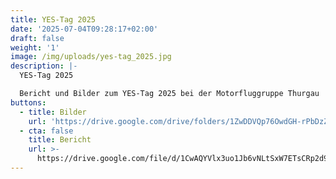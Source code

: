 ```yaml
---
title: YES-Tag 2025
date: '2025-07-04T09:28:17+02:00'
draft: false
weight: '1'
image: /img/uploads/yes-tag_2025.jpg
description: |-
  YES-Tag 2025

  Bericht und Bilder zum YES-Tag 2025 bei der Motorfluggruppe Thurgau
buttons:
  - title: Bilder
    url: 'https://drive.google.com/drive/folders/1ZwDDVQp76OwdGH-rPbDzZ7GA9dqgJ2E5'
  - cta: false
    title: Bericht
    url: >-
      https://drive.google.com/file/d/1CwAQYVlx3uo1Jb6vNLtSxW7ETsCRp2d9/view?usp=sharing
---
```


